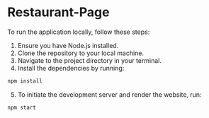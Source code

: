 # Restaurant-Page

To run the application locally, follow these steps:
1. Ensure you have Node.js installed.
2. Clone the repository to your local machine.
3. Navigate to the project directory in your terminal.
4. Install the dependencies by running:
  ```bash
  npm install
  ```
5. To initiate the development server and render the website, run:
  ```bash
  npm start
  ```